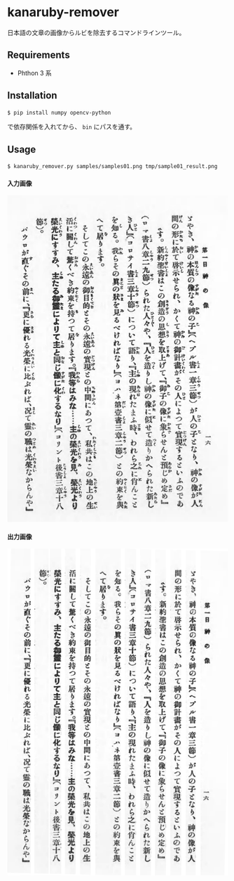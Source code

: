 # kanaruby-remover

日本語の文章の画像からルビを除去するコマンドラインツール。

## Requirements

+ Phthon 3 系

## Installation

```sh
$ pip install numpy opencv-python
```

で依存関係を入れてから、 `bin` にパスを通す。

## Usage

```sh
$ kanaruby_remover.py samples/samples01.png tmp/sample01_result.png
```

#### 入力画像

![input](./samples/sample01.png)

#### 出力画像

![output](./samples/sample01_result.png)

